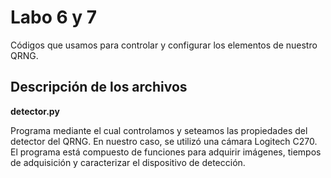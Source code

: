 # Labo 6 y 7
Códigos que usamos para controlar y configurar los elementos de nuestro QRNG.

## Descripción de los archivos

**detector.py**

Programa mediante el cual controlamos y seteamos las propiedades del detector del QRNG. En nuestro caso, se utilizó una cámara Logitech C270. El programa está compuesto de funciones para adquirir imágenes, tiempos de adquisición y caracterizar el dispositivo de detección.
